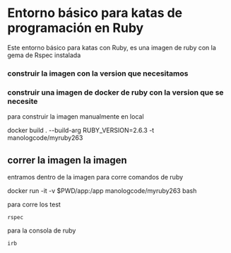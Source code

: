 # Entorno básico para katas de programación en Ruby

Este entorno básico para katas con Ruby, es una imagen de ruby con la gema de Rspec instalada

### construir la imagen con la version que necesitamos

### construir una imagen de docker de ruby con la version que se necesite

para construir la imagen manualmente en local

docker build . --build-arg RUBY_VERSION=2.6.3 -t manologcode/myruby263

## correr la imagen la imagen

entramos dentro de la imagen para corre comandos de ruby

docker run -it -v $PWD/app:/app manologcode/myruby263 bash

para corre los test

    rspec

para la consola de ruby

    irb



